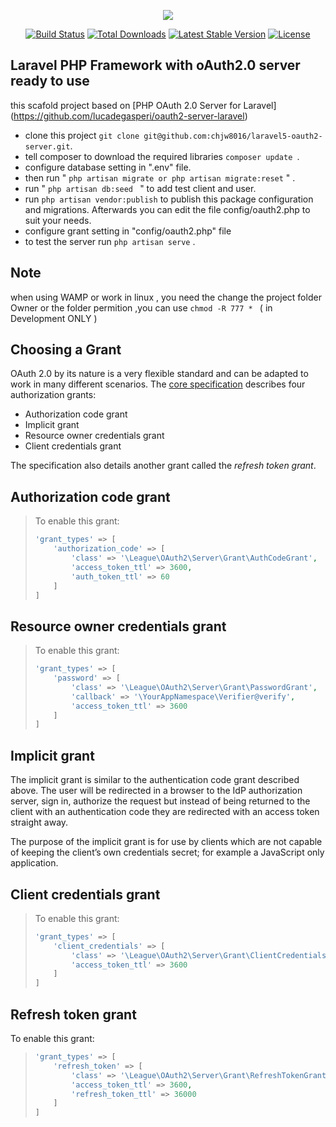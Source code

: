 <p align="center"><img src="https://laravel.com/assets/img/components/logo-laravel.svg"></p>

<p align="center">
<a href="https://travis-ci.org/laravel/framework"><img src="https://travis-ci.org/laravel/framework.svg" alt="Build Status"></a>
<a href="https://packagist.org/packages/laravel/framework"><img src="https://poser.pugx.org/laravel/framework/d/total.svg" alt="Total Downloads"></a>
<a href="https://packagist.org/packages/laravel/framework"><img src="https://poser.pugx.org/laravel/framework/v/stable.svg" alt="Latest Stable Version"></a>
<a href="https://packagist.org/packages/laravel/framework"><img src="https://poser.pugx.org/laravel/framework/license.svg" alt="License"></a>
</p>

## Laravel PHP Framework with oAuth2.0 server ready to use

this scafold project based on [PHP OAuth 2.0 Server for Laravel] (https://github.com/lucadegasperi/oauth2-server-laravel)

- clone this project
   ``` git clone git@github.com:chjw8016/laravel5-oauth2-server.git ```.
- tell composer to download the required libraries
  ```composer update ```.
- configure database setting in ".env" file.
- then run  " ``` php artisan migrate or php artisan migrate:reset ``` " .
- run " ```php artisan db:seed ``` " to add test client and user.
- run ```php artisan vendor:publish``` to publish this package configuration and migrations. Afterwards you can edit the file config/oauth2.php to suit your needs.
- configure grant setting in "config/oauth2.php" file
- to test the server run   ``` php artisan serve ``` .

## Note
when using WAMP or work in linux , you need the change the project folder Owner or the folder permition ,you can use ```chmod -R 777 * ``` ( in Development ONLY )

## Choosing a Grant

OAuth 2.0 by its nature is a very flexible standard and can be adapted to work in many different scenarios. The [core specification](http://tools.ietf.org/html/rfc6749) describes four authorization grants:

* Authorization code grant
* Implicit grant
* Resource owner credentials grant
* Client credentials grant

The specification also details another grant called the _refresh token grant_.

## Authorization code grant

> To enable this grant:
> ```php
> 'grant_types' => [
>     'authorization_code' => [
>         'class' => '\League\OAuth2\Server\Grant\AuthCodeGrant',
>         'access_token_ttl' => 3600,
>         'auth_token_ttl' => 60
>     ]
> ]
> ```

## Resource owner credentials grant

> To enable this grant:
> ```php
> 'grant_types' => [
>     'password' => [
>         'class' => '\League\OAuth2\Server\Grant\PasswordGrant',
>         'callback' => '\YourAppNamespace\Verifier@verify',
>         'access_token_ttl' => 3600
>     ]
> ]
> ```

## Implicit grant

The implicit grant is similar to the authentication code grant described above. The user will be redirected in a browser to the IdP authorization server, sign in, authorize the request but instead of being returned to the client with an authentication code they are redirected with an access token straight away.

The purpose of the implicit grant is for use by clients which are not capable of keeping the client’s own credentials secret; for example a JavaScript only application.

## Client credentials grant

> To enable this grant:
> ```php
> 'grant_types' => [
>     'client_credentials' => [
>         'class' => '\League\OAuth2\Server\Grant\ClientCredentialsGrant',
>         'access_token_ttl' => 3600
>     ]
> ]
> ```

## Refresh token grant

To enable this grant:
> ```php
> 'grant_types' => [
>     'refresh_token' => [
>         'class' => '\League\OAuth2\Server\Grant\RefreshTokenGrant',
>         'access_token_ttl' => 3600,
>         'refresh_token_ttl' => 36000
>     ]
> ]
> ```
